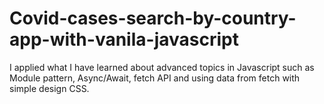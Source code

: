 # Covid-cases-search-by-country-app-with-vanila-javascript

I applied what I have learned about advanced topics in Javascript such as Module pattern, Async/Await, fetch API and using data from fetch with simple design CSS.
